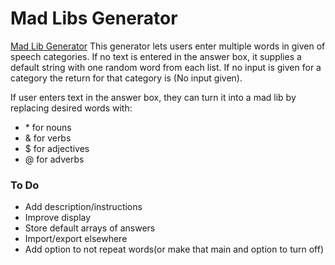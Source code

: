 # Mad Libs Generator
[Mad Lib Generator](https://stringrays.github.io/mad-libs-project/)
This generator lets users enter multiple words in given of speech categories. 
If no text is entered in the answer box, it supplies a default string with one random word from each list. 
If no input is given for a category the return for that category is (No input given).

If user enters text in the answer box, they can turn it into a mad lib by replacing desired words with: 

 - \* for nouns
 - & for verbs
 - $ for adjectives
 - @ for adverbs

### To Do

 - Add description/instructions
 - Improve display
 - Store default arrays of answers
 - Import/export elsewhere
 - Add option to not repeat words(or make that main and option to turn off)